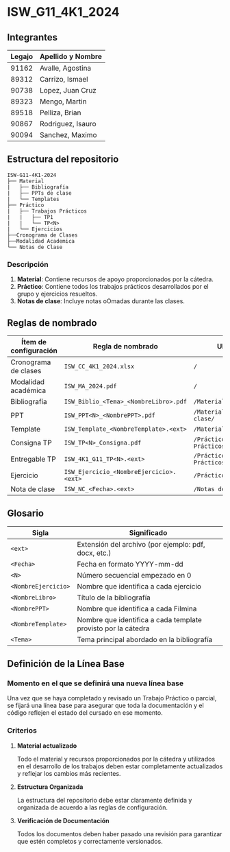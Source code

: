 # ISW_G11_4K1_2024

## Integrantes
| Legajo | Apellido y Nombre    |
|--------|----------------------|
| 91162  | Avalle, Agostina     |
| 89312  | Carrizo, Ismael      |
| 90738  | Lopez, Juan Cruz     |
| 89323  | Mengo, Martin        |
| 89518  | Pelliza, Brian       |
| 90867  | Rodriguez, Isauro    |
| 90094  | Sanchez, Maximo      |

## Estructura del repositorio
```
ISW-G11-4K1-2024
├── Material
|   ├── Bibliografía
|   ├── PPTs de clase
|   └── Templates
├── Práctico
|   ├── Trabajos Prácticos
|   |   ├── TP1
|   |   └── TP<N>
|   └── Ejercicios
├──Cronograma de Clases
├──Modalidad Academica
└── Notas de Clase
```
### Descripción
1. **Material**: Contiene recursos de apoyo proporcionados por la cátedra.
2. **Práctico**: Contiene todos los trabajos prácticos desarrollados por el grupo y ejercicios resueltos.
3. **Notas de clase**: Incluye notas oOmadas durante las clases.

## Reglas de nombrado
| Ítem de configuración | Regla de nombrado | Ubicación |
|-----------------------|-------------------|-----------|
| Cronograma de clases | `ISW_CC_4K1_2024.xlsx` | `/` |
| Modalidad académica | `ISW_MA_2024.pdf` | `/` |
| Bibliografía | `ISW_Biblio_<Tema>_<NombreLibro>.pdf` | `/Material/Bibliografía/` |
| PPT | `ISW_PPT<N>_<NombrePPT>.pdf` | `/Material/PPTs de clase/`
| Template | `ISW_Template_<NombreTemplate>.<ext>` | `/Material/Templates/` |
| Consigna TP | `ISW_TP<N>_Consigna.pdf` | `/Práctico/Trabajos Prácticos/TP<N>/`
| Entregable TP | `ISW_4K1_G11_TP<N>.<ext>` | `/Práctico/Trabajos Prácticos/TP<N>/`
| Ejercicio | `ISW_Ejercicio_<NombreEjercicio>.<ext>` | `/Práctico/Ejercicios/` |
| Nota de clase | `ISW_NC_<Fecha>.<ext>` | `/Notas de clase/` |

## Glosario

| Sigla | Significado |
|-------|-------------|
| `<ext>` | Extensión del archivo (por ejemplo: pdf, docx, etc.) |
| `<Fecha>` | Fecha en formato YYYY-mm-dd |
| `<N>` | Número secuencial empezado en 0 |
| `<NombreEjercicio>` | Nombre que identifica a cada ejercicio |
| `<NombreLibro>` | Título de la bibliografía |
| `<NombrePPT>` | Nombre que identifica a cada Filmina |
| `<NombreTemplate>` | Nombre que identifica a cada template provisto por la cátedra |
| `<Tema>` | Tema principal abordado en la bibliografía |

## Definición de la Línea Base
### Momento en el que se definirá una nueva línea base
Una vez que se haya completado y revisado un Trabajo Práctico o parcial, se fijará una línea base para asegurar que toda la documentación y el código reflejen el estado del cursado en ese momento.

### Criterios
1. **Material actualizado**

    Todo el material y recursos proporcionados por la cátedra y utilizados en el desarrollo de los trabajos deben estar completamente actualizados y reflejar los cambios más recientes.

2. **Estructura Organizada**

    La estructura del repositorio debe estar claramente definida y organizada de acuerdo a las reglas de configuración.

3. **Verificación de Documentación**
    
    Todos los documentos deben haber pasado una revisión para garantizar que estén completos y correctamente versionados.
